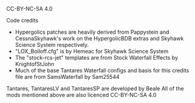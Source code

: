 CC-BY-NC-SA 4.0

Code credits
 - Hypergolics patches are heavily derived from Pappystein and CessnaSkyhawk's work on the HypergolicBDB extras and Skyhawk Science System respectively.
 - "LOX_Boiloff.cfg" is by Hemeac for Skyhawk Science System
 - The "stock-rcs-jet" templates are from Stock Waterfall Effects by KnightofStJohn
 - Much of the base Tantares Waterfall configs and basis for this credits file are from SamsWaterfall by Sam25544

Tantares, TantaresLV and TantaresSP are developed by Beale
All of the mods mentioned above are also licenced CC-BY-NC-SA 4.0
